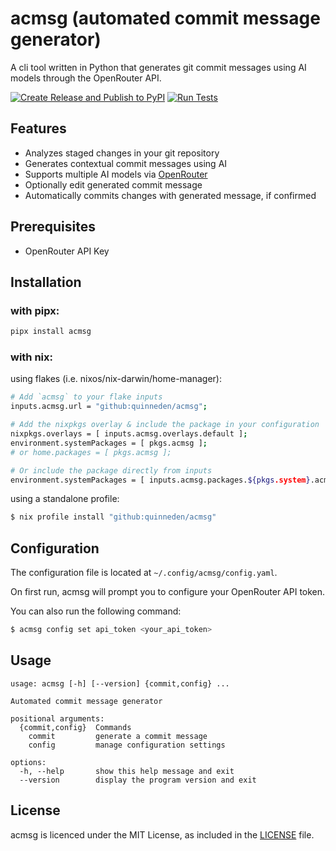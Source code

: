 # acmsg (automated commit message generator)

A cli tool written in Python that generates git commit messages using AI models
through the OpenRouter API.

[![Create Release and Publish to PyPI](https://github.com/quinneden/acmsg/actions/workflows/publish-and-release.yaml/badge.svg)](https://github.com/quinneden/acmsg/actions/workflows/publish-and-release.yaml)
[![Run Tests](https://github.com/quinneden/acmsg/actions/workflows/test.yaml/badge.svg?branch=main)](https://github.com/quinneden/acmsg/actions/workflows/test.yaml)

## Features

- Analyzes staged changes in your git repository
- Generates contextual commit messages using AI
- Supports multiple AI models via [OpenRouter](https://openrouter.ai)
- Optionally edit generated commit message
- Automatically commits changes with generated message, if confirmed

## Prerequisites
- OpenRouter API Key

## Installation

### with pipx:
```bash
pipx install acmsg
```

### with nix:
using flakes (i.e. nixos/nix-darwin/home-manager):
```bash
# Add `acmsg` to your flake inputs
inputs.acmsg.url = "github:quinneden/acmsg";

# Add the nixpkgs overlay & include the package in your configuration
nixpkgs.overlays = [ inputs.acmsg.overlays.default ];
environment.systemPackages = [ pkgs.acmsg ];
# or home.packages = [ pkgs.acmsg ];

# Or include the package directly from inputs
environment.systemPackages = [ inputs.acmsg.packages.${pkgs.system}.acmsg ];
```
using a standalone profile:
```bash
$ nix profile install "github:quinneden/acmsg"
```

## Configuration

The configuration file is located at `~/.config/acmsg/config.yaml`.

On first run, acmsg will prompt you to configure your OpenRouter API token.

You can also run the following command:
```bash
$ acmsg config set api_token <your_api_token>
```

## Usage

```
usage: acmsg [-h] [--version] {commit,config} ...

Automated commit message generator

positional arguments:
  {commit,config}  Commands
    commit         generate a commit message
    config         manage configuration settings

options:
  -h, --help       show this help message and exit
  --version        display the program version and exit
```

## License

acmsg is licenced under the MIT License, as included in the [LICENSE](LICENSE) file.
